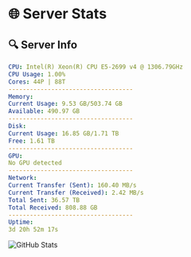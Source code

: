 # 🌐 Server Stats
## 🔍 Server Info
```yaml
CPU: Intel(R) Xeon(R) CPU E5-2699 v4 @ 1306.79GHz
CPU Usage: 1.00%
Cores: 44P | 88T
-----------------------------------
Memory:
Current Usage: 9.53 GB/503.74 GB
Available: 490.97 GB
-----------------------------------
Disk:
Current Usage: 16.85 GB/1.71 TB
Free: 1.61 TB
-----------------------------------
GPU:
No GPU detected
-----------------------------------
Network:
Current Transfer (Sent): 160.40 MB/s
Current Transfer (Received): 2.42 MB/s
Total Sent: 36.57 TB
Total Received: 808.88 GB
-----------------------------------
Uptime:
3d 20h 52m 17s
```
![GitHub Stats](https://img.shields.io/badge/Updated-2025-02-11_19:35:35-blue)